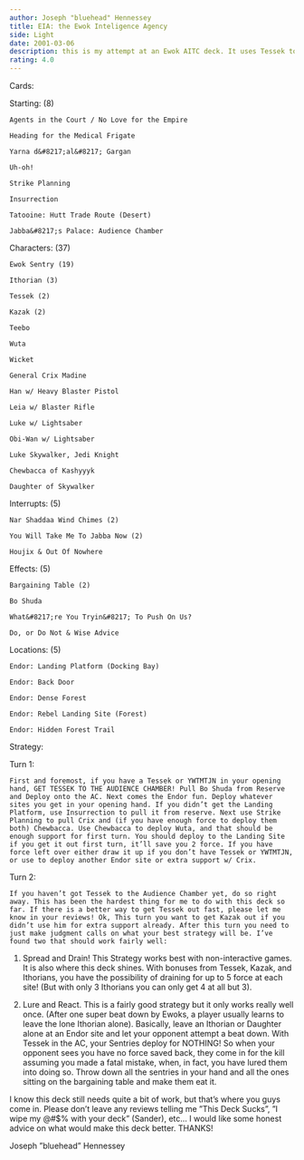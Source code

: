 ```yaml
---
author: Joseph "bluehead" Hennessey
title: EIA: the Ewok Inteligence Agency
side: Light
date: 2001-03-06
description: this is my attempt at an Ewok AITC deck. It uses Tessek to enhance the draining/reacting power of the ewok sentry.
rating: 4.0
---
```

Cards: 

Starting: (8)

	Agents in the Court / No Love for the Empire
	Heading for the Medical Frigate
	Yarna d&#8217;al&#8217; Gargan
	Uh-oh!
	Strike Planning
	Insurrection
	Tatooine: Hutt Trade Route (Desert)
	Jabba&#8217;s Palace: Audience Chamber

Characters: (37)

	Ewok Sentry (19)
	Ithorian (3)
	Tessek (2)
	Kazak (2)
	Teebo
	Wuta
	Wicket
	General Crix Madine
	Han w/ Heavy Blaster Pistol
	Leia w/ Blaster Rifle
	Luke w/ Lightsaber
	Obi-Wan w/ Lightsaber
	Luke Skywalker, Jedi Knight
	Chewbacca of Kashyyyk
	Daughter of Skywalker

Interrupts: (5)

	Nar Shaddaa Wind Chimes (2)
	You Will Take Me To Jabba Now (2)
	Houjix & Out Of Nowhere

Effects: (5)

	Bargaining Table (2)
	Bo Shuda
	What&#8217;re You Tryin&#8217; To Push On Us?
	Do, or Do Not & Wise Advice

Locations: (5)

	Endor: Landing Platform (Docking Bay)
	Endor: Back Door
	Endor: Dense Forest
	Endor: Rebel Landing Site (Forest)
	Endor: Hidden Forest Trail 

Strategy: 

Turn 1:
	First and foremost, if you have a Tessek or YWTMTJN in your opening hand, GET TESSEK TO THE AUDIENCE CHAMBER! Pull Bo Shuda from Reserve and Deploy onto the AC. Next comes the Endor fun. Deploy whatever sites you get in your opening hand. If you didn’t get the Landing Platform, use Insurrection to pull it from reserve. Next use Strike Planning to pull Crix and (if you have enough force to deploy them both) Chewbacca. Use Chewbacca to deploy Wuta, and that should be enough support for first turn. You should deploy to the Landing Site if you get it out first turn, it’ll save you 2 force. If you have force left over either draw it up if you don’t have Tessek or YWTMTJN, or use to deploy another Endor site or extra support w/ Crix.

Turn 2:
	If you haven’t got Tessek to the Audience Chamber yet, do so right away. This has been the hardest thing for me to do with this deck so far. If there is a better way to get Tessek out fast, please let me know in your reviews! Ok, This turn you want to get Kazak out if you didn’t use him for extra support already. After this turn you need to just make judgment calls on what your best strategy will be. I’ve found two that should work fairly well:
1)	Spread and Drain! This Strategy works best with non-interactive games. It is also where this deck shines. With bonuses from Tessek, Kazak, and Ithorians, you have the possibility of draining for up to 5 force at each site! (But with only 3 Ithorians you can only get 4 at all but 3).
2)	Lure and React. This is a fairly good strategy but it only works really well once. (After one super beat down by Ewoks, a player usually learns to leave the lone Ithorian alone). Basically, leave an Ithorian or Daughter alone at an Endor site and let your opponent attempt a beat down. With Tessek in the AC, your Sentries deploy for NOTHING! So when your opponent sees you have no force saved back, they come in for the kill assuming you made a fatal mistake, when, in fact, you have lured them into doing so. Throw down all the sentries in your hand and all the ones sitting on the bargaining table and make them eat it.

I know this deck still needs quite a bit of work, but that’s where you guys come in. Please don’t leave any reviews telling me ”This Deck Sucks”, ”I wipe my @#$% with your deck” (Sander), etc... I would like some honest advice on what would make this deck better. THANKS!

Joseph ”bluehead” Hennessey   
